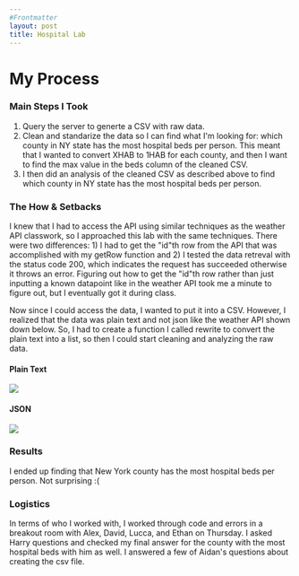 ```yaml
---
#Frontmatter
layout: post
title: Hospital Lab
---
```


# My Process
### Main Steps I Took
1. Query the server to generte a CSV with raw data.
2. Clean and standarize the data so I can find what I'm looking for: which county in NY state has the most hospital beds per person. This meant that I wanted to convert XHAB to 1HAB for each county, and then I want to find the max value in the beds column of the cleaned CSV. 
3. I then did an analysis of the cleaned CSV as described above to find which county in NY state has the most hospital beds per person.  

### The How & Setbacks
I knew that I had to access the API using similar techniques as the weather API classwork, so I approached this lab with the same techniques. There were two differences: 1) I had to get the "id"th row from the API that was accomplished with my getRow function and 2) I tested the data retreval with the status code 200, which indicates the request has succeeded otherwise it throws an error. Figuring out how to get the "id"th row rather than just inputting a known datapoint like in the weather API took me a minute to figure out, but I eventually got it during class. 

Now since I could access the data, I wanted to put it into a CSV. However, I realized that the data was plain text and not json like the weather API shown down below. So, I had to create a function I called rewrite to convert the plain text into a list, so then I could start cleaning and analyzing the raw data.

#### Plain Text 
![](plaintext.png)

#### JSON
![](json.png)

### Results 
I ended up finding that New York county has the most hospital beds per person. Not surprising :(

### Logistics 
In terms of who I worked with, I worked through code and errors in a breakout room with Alex, David, Lucca, and Ethan on Thursday. I asked Harry questions and checked my final answer for the county with the most hospital beds with him as well. I answered a few of Aidan's questions about creating the csv file.